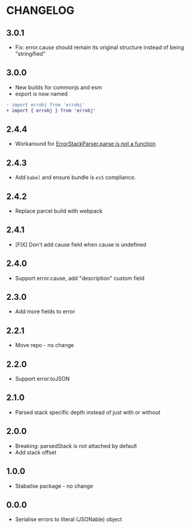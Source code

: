 # CHANGELOG

## 3.0.1

- Fix: error.cause should remain its original structure instead of being "stringified"

## 3.0.0

- New builds for commonjs and esm
- export is now named

```diff
- import errobj from 'errobj'
+ import { errobj } from 'errobj'
```

## 2.4.4

- Workaround for [ErrorStackParser.parse is not a function](https://github.com/stacktracejs/error-stack-parser/issues/80)

## 2.4.3

- Add `babel` and ensure bundle is `es5` compliance.

## 2.4.2

- Replace parcel build with webpack

## 2.4.1

- [FIX] Don't add cause field when cause is undefined

## 2.4.0

- Support error.cause, add "description" custom field

## 2.3.0

- Add more fields to error

## 2.2.1

- Move repo - no change

## 2.2.0

- Support error.toJSON

## 2.1.0

- Parsed stack specific depth instead of just with or without

## 2.0.0

- Breaking: parsedStack is not attached by default
- Add stack offset

## 1.0.0

- Stabailse package - no change

## 0.0.0

- Serialise errors to literal (JSONable) object
